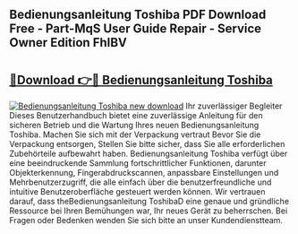 ## Bedienungsanleitung Toshiba PDF Download Free - Part-MqS User Guide Repair - Service Owner Edition FhIBV

# <h2><a href="http://df4t48l.blite.top/?on=Bedienungsanleitung+Toshiba">🔗Download 👉🔴 Bedienungsanleitung Toshiba</a></h2>

[![Bedienungsanleitung Toshiba new download](https://i.imgur.com/lujVjoI.png)](http://df4t48l.blite.top/?on=Bedienungsanleitung+Toshiba)
Ihr zuverlässiger Begleiter Dieses Benutzerhandbuch bietet eine zuverlässige Anleitung für den sicheren Betrieb und die Wartung Ihres neuen Bedienungsanleitung Toshiba. Machen Sie sich mit der Verpackung vertraut Bevor Sie die Verpackung entsorgen, Stellen Sie bitte sicher, dass Sie alle erforderlichen Zubehörteile aufbewahrt haben. Bedienungsanleitung Toshiba verfügt über eine beeindruckende Sammlung fortschrittlicher Funktionen, darunter Objekterkennung, Fingerabdruckscannen, anpassbare Einstellungen und Mehrbenutzerzugriff, die alle einfach über die benutzerfreundliche und intuitive Benutzeroberfläche gesteuert werden können. Wir vertrauen darauf, dass theBedienungsanleitung ToshibaD eine genaue und gründliche Ressource bei Ihren Bemühungen war, Ihr neues Gerät zu beherrschen. Bei Fragen oder Bedenken wenden Sie sich bitte an unser Kundendienstteam.
